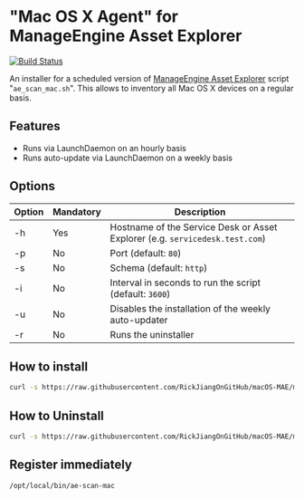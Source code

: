 # "Mac OS X Agent" for ManageEngine Asset Explorer

[![Build Status](https://travis-ci.org/hipages/manageengine.svg?branch=master)](https://travis-ci.org/hipages/manageengine)

An installer for a scheduled version of [ManageEngine Asset Explorer][ae-website] script "`ae_scan_mac.sh`". This allows to inventory all Mac OS X devices on a regular basis.

## Features
* Runs via LaunchDaemon on an hourly basis
* Runs auto-update via LaunchDaemon on a weekly basis

## Options

| Option | Mandatory | Description |
|--------|-----------|-------------|
| -h | Yes | Hostname of the Service Desk or Asset Explorer (e.g. `servicedesk.test.com`) |
| -p | No | Port (default: `80`) |
| -s | No | Schema (default: `http`) |
| -i | No | Interval in seconds to run the script (default: `3600`)
| -u | No | Disables the installation of the weekly auto-updater |
| -r | No | Runs the uninstaller |

## How to install

```bash
curl -s https://raw.githubusercontent.com/RickJiangOnGitHub/macOS-MAE/master/asset-explorer/ae_scan_mac_scheduled.sh | sudo bash -s -- -h 172.17.100.208 -i 3600
```

## How to Uninstall

```bash
curl -s https://raw.githubusercontent.com/RickJiangOnGitHub/macOS-MAE/master/asset-explorer/ae_scan_mac_scheduled.sh | sudo bash -s -- -h 172.17.100.208 -r
```

[ae-website]: https://www.manageengine.com/products/asset-explorer/

## Register immediately

```bash
/opt/local/bin/ae-scan-mac
```
